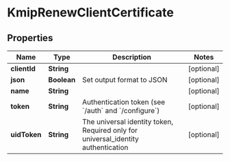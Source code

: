 

# KmipRenewClientCertificate


## Properties

| Name | Type | Description | Notes |
|------------ | ------------- | ------------- | -------------|
|**clientId** | **String** |  |  [optional] |
|**json** | **Boolean** | Set output format to JSON |  [optional] |
|**name** | **String** |  |  [optional] |
|**token** | **String** | Authentication token (see &#x60;/auth&#x60; and &#x60;/configure&#x60;) |  [optional] |
|**uidToken** | **String** | The universal identity token, Required only for universal_identity authentication |  [optional] |



